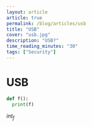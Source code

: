 ```yaml
---
layout: article
article: true
permalink: /blog/articles/usb
title: "USB"
cover: "usb.jpg"
description: "USB?"
time_reading_minutes: "30"
tags: ["Security"]
---
```


# USB

~~~ python
def f():
  print(f)
~~~


$int_f$
